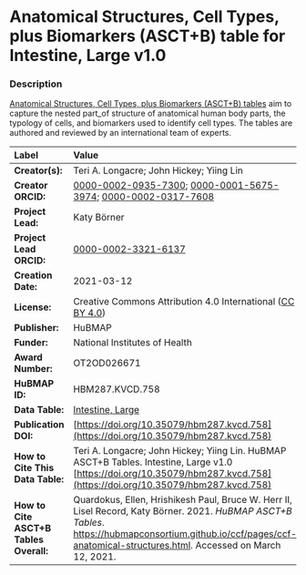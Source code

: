# Anatomical Structures, Cell Types, plus Biomarkers (ASCT+B) table for Intestine, Large v1.0

### Description
[Anatomical Structures, Cell Types, plus Biomarkers (ASCT+B) tables](https://hubmapconsortium.github.io/ccf/pages/ccf-anatomical-structures.html) aim to capture the nested part_of structure of anatomical human body parts, the typology of cells, and biomarkers used to identify cell types. The tables are authored and reviewed by an international team of experts.

| Label | Value |
| :------------- |:-------------|
| **Creator(s):** | Teri A. Longacre; John Hickey; Yiing Lin |
| **Creator ORCID:** | [0000-0002-0935-7300](https://orcid.org/0000-0002-0935-7300); [0000-0001-5675-3974](https://orcid.org/0000-0001-5675-3974); [0000-0002-0317-7608](https://orcid.org/0000-0002-0317-7608) |
| **Project Lead:** | Katy B&ouml;rner |
| **Project Lead ORCID:** | [0000-0002-3321-6137](https://orcid.org/0000-0002-3321-6137) |
| **Creation Date:** | 2021-03-12 |
| **License:** | Creative Commons Attribution 4.0 International ([CC BY 4.0](https://creativecommons.org/licenses/by/4.0/)) |
| **Publisher:** | HuBMAP |
| **Funder:** | National Institutes of Health |
| **Award Number:** | OT2OD026671 |
| **HuBMAP ID:** | HBM287.KVCD.758 |
| **Data Table:** | [Intestine, Large](https://hubmapconsortium.github.io/ccf-releases/v1.0/asct-b/ASCT-B_VH_Intestine_Large.csv) |
| **Publication DOI:** | [https://doi.org/10.35079/hbm287.kvcd.758](https://doi.org/10.35079/hbm287.kvcd.758) |
| **How to Cite This Data Table:** | Teri A. Longacre; John Hickey; Yiing Lin. HuBMAP ASCT+B Tables. Intestine, Large v1.0 [https://doi.org/10.35079/hbm287.kvcd.758](https://doi.org/10.35079/hbm287.kvcd.758) |
| **How to Cite ASCT+B Tables Overall:** | Quardokus, Ellen, Hrishikesh Paul, Bruce W. Herr II, Lisel Record, Katy B&ouml;rner. 2021. *HuBMAP ASCT+B Tables*. https://hubmapconsortium.github.io/ccf/pages/ccf-anatomical-structures.html. Accessed on March 12, 2021. |